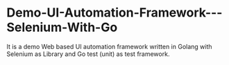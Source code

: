 # Demo-UI-Automation-Framework---Selenium-With-Go
It is a demo Web based UI automation framework written in Golang with Selenium as Library and Go test (unit) as test framework.
